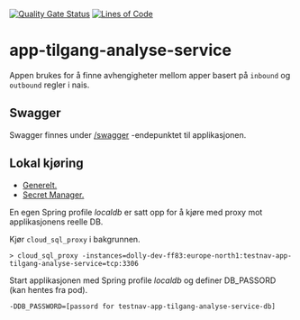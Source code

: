 [![Quality Gate Status](https://sonarcloud.io/api/project_badges/measure?project=navit_testnorge_app_tilgang_analyse_service&metric=alert_status)](https://sonarcloud.io/summary/new_code?id=navit_testnorge_app_tilgang_analyse_service)
[![Lines of Code](https://sonarcloud.io/api/project_badges/measure?project=navit_testnorge_app_tilgang_analyse_service&metric=ncloc)](https://sonarcloud.io/summary/new_code?id=navit_testnorge_app_tilgang_analyse_service)

# app-tilgang-analyse-service

Appen brukes for å finne avhengigheter mellom apper basert på `inbound` og `outbound` regler i nais. 
 
## Swagger
Swagger finnes under [/swagger](https://testnav-app-tilgang-analyse-service.intern.dev.nav.no/swagger) -endepunktet til
applikasjonen.

## Lokal kjøring
* [Generelt.](../../docs/modules/ROOT/pages/local/local_general.adoc)
* [Secret Manager.](../../docs/modules/ROOT/pages/local/local_secretmanager.adoc)

En egen Spring profile _localdb_ er satt opp for å kjøre med proxy mot applikasjonens reelle DB.

Kjør `cloud_sql_proxy` i bakgrunnen.
```
> cloud_sql_proxy -instances=dolly-dev-ff83:europe-north1:testnav-app-tilgang-analyse-service=tcp:3306
```
Start applikasjonen med Spring profile _localdb_ og definer DB_PASSORD (kan hentes fra pod).
```
-DDB_PASSWORD=[passord for testnav-app-tilgang-analyse-service-db]
```
